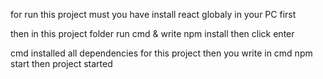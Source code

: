 for run this project must you have install react globaly in your PC first

then in this project folder run cmd & write npm install then click enter

cmd installed all dependencies for this project then you write in cmd npm start
then project started